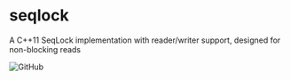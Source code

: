 # seqlock
A C++11 SeqLock implementation with reader/writer support, designed for non-blocking reads

![GitHub](https://img.shields.io/github/license/htfy96/seqlock.svg) 